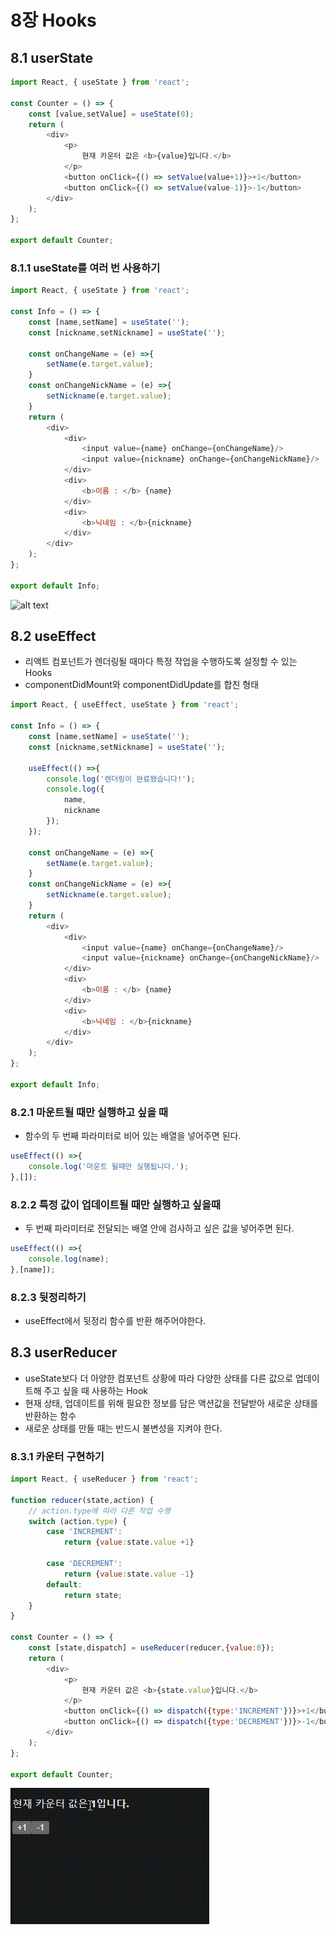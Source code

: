 # 8장 Hooks
## 8.1 userState
```javascript
import React, { useState } from 'react';

const Counter = () => {
    const [value,setValue] = useState(0);
    return (
        <div>
            <p>
                현재 카운터 값은 <b>{value}입니다.</b>
            </p>
            <button onClick={() => setValue(value+1)}>+1</button>
            <button onClick={() => setValue(value-1)}>-1</button>
        </div>
    );
};

export default Counter;
```
### 8.1.1 useState를 여러 번 사용하기
```javascript
import React, { useState } from 'react';

const Info = () => {
    const [name,setName] = useState('');
    const [nickname,setNickname] = useState('');

    const onChangeName = (e) =>{
        setName(e.target.value);
    }
    const onChangeNickName = (e) =>{
        setNickname(e.target.value);
    }
    return (
        <div>
            <div>
                <input value={name} onChange={onChangeName}/>
                <input value={nickname} onChange={onChangeNickName}/>
            </div>
            <div>
                <b>이름 : </b> {name}
            </div>
            <div>
                <b>닉네임 : </b>{nickname}
            </div>
        </div>
    );
};

export default Info;
```
![alt text](<2024-06-23 17 34 55.gif>)

## 8.2 useEffect
- 리액트 컴포넌트가 렌더링될 때마다 특정 작업을 수행하도록 설정할 수 있는 Hooks
- componentDidMount와 componentDidUpdate를 합친 형태
```javascript
import React, { useEffect, useState } from 'react';

const Info = () => {
    const [name,setName] = useState('');
    const [nickname,setNickname] = useState('');
    
    useEffect(() =>{
        console.log('렌더링이 완료됐습니다!');
        console.log({
            name,
            nickname
        });
    });

    const onChangeName = (e) =>{
        setName(e.target.value);
    }
    const onChangeNickName = (e) =>{
        setNickname(e.target.value);
    }
    return (
        <div>
            <div>
                <input value={name} onChange={onChangeName}/>
                <input value={nickname} onChange={onChangeNickName}/>
            </div>
            <div>
                <b>이름 : </b> {name}
            </div>
            <div>
                <b>닉네임 : </b>{nickname}
            </div>
        </div>
    );
};

export default Info;
```

### 8.2.1 마운트될 때만 실행하고 싶을 때
- 함수의 두 번째 파라미터로 비어 있는 배열을 넣어주면 된다.
```javascript
useEffect(() =>{
    console.log('마운트 될때만 실행됩니다.');
},[]);
```
### 8.2.2 특정 값이 업데이트될 때만 실행하고 싶을때
- 두 번째 파라미터로 전달되는 배열 안에 검사하고 싶은 값을 넣어주면 된다.
```javascript
useEffect(() =>{
    console.log(name);
},[name]);
```

### 8.2.3 뒷정리하기
- useEffect에서 뒷정리 함수를 반환 해주어야한다.

## 8.3 userReducer
- useState보다 더 아양한 컴포넌트 상황에 따라 다양한 상태를 다른 값으로 업데이트해 주고 싶을 때 사용하는 Hook
- 현재 상태, 업데이트를 위해 필요한 정보를 담은 액션값을 전달받아 새로운 상태를 반환하는 함수
- 새로운 상태를 만들 때는 반드시 불변성을 지켜야 한다.

### 8.3.1 카운터 구현하기
```javascript
import React, { useReducer } from 'react';

function reducer(state,action) {
    // action.type에 따라 다른 작업 수행
    switch (action.type) {
        case 'INCREMENT':
            return {value:state.value +1}
    
        case 'DECREMENT':
            return {value:state.value -1}
        default:
            return state;
    }
}

const Counter = () => {
    const [state,dispatch] = useReducer(reducer,{value:0});
    return (
        <div>
            <p>
                현재 카운터 값은 <b>{state.value}입니다.</b>
            </p>
            <button onClick={() => dispatch({type:'INCREMENT'})}>+1</button>
            <button onClick={() => dispatch({type:'DECREMENT'})}>-1</button>
        </div>
    );
};

export default Counter;
```
![<video controls src="2024-06-24 21 19 38.mp4" title="Title"></video>](2024-06-24-21-19-38.gif)